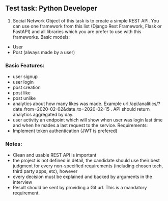 ## Test task: Python Developer
1. Social Network
Object of this task is to create a simple REST API. You can use one framework from this list
(Django Rest Framework, Flask or FastAPI) and all libraries which you are prefer to use with
this frameworks.
Basic models:
*  User
* Post (always made by a user)
### Basic Features:
* user signup
* user login
* post creation
* post like
* post unlike
* analytics about how many likes was made. Example url
/api/analitics/?date_from=2020-02-02&date_to=2020-02-15 . API should return analytics
aggregated by day.
* user activity an endpoint which will show when user was login last time and when he
mades a last request to the service.
Requirements:
* Implement token authentication (JWT is prefered)

### Notes:
* ​Clean and usable REST API is important
* the project is not defined in detail, the candidate should use their best judgment for every
non-specified requirements (including chosen tech, third party apps, etc), however
* every decision must be explained and backed by arguments in the interview
* Result should be sent by providing a Git url. This is a mandatory requirement.
